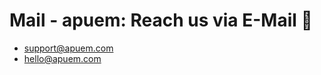 # Mail - apuem: Reach us via E-Mail 📧

- [support@apuem.com](mailto:support@apuem.com)
- [hello@apuem.com](mailto:hello@apuem.com)
